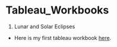 # Tableau_Workbooks

1. Lunar and Solar Eclipses
- Here is my first tableau workbook [here](https://public.tableau.com/profile/ansh.mittal#!/vizhome/Eclipses_15985580259430/StoryaboutEclipses).
